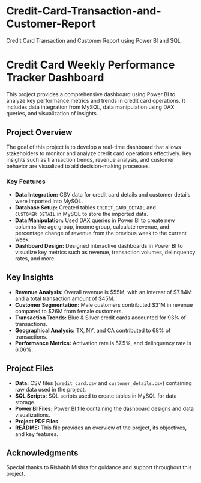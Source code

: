 # Credit-Card-Transaction-and-Customer-Report
Credit Card Transaction and Customer Report using Power BI and SQL

# Credit Card Weekly Performance Tracker Dashboard
This project provides a comprehensive dashboard using Power BI to analyze key performance metrics and trends in credit card operations. It includes data integration from MySQL, data manipulation using DAX queries, and visualization of insights.

## Project Overview
The goal of this project is to develop a real-time dashboard that allows stakeholders to monitor and analyze credit card operations effectively. Key insights such as transaction trends, revenue analysis, and customer behavior are visualized to aid decision-making processes.

### Key Features
- **Data Integration:** CSV data for credit card details and customer details were imported into MySQL.
- **Database Setup:** Created tables `CREDIT_CARD_DETAIL` and `CUSTOMER_DETAIL` in MySQL to store the imported data.
- **Data Manipulation:** Used DAX queries in Power BI to create new columns like age group, income group, calculate revenue, and percentage change of revenue from the previous week to the current week.
- **Dashboard Design:** Designed interactive dashboards in Power BI to visualize key metrics such as revenue, transaction volumes, delinquency rates, and more.

## Key Insights
- **Revenue Analysis:** Overall revenue is $55M, with an interest of $7.84M and a total transaction amount of $45M.
- **Customer Segmentation:** Male customers contributed $31M in revenue compared to $26M from female customers.
- **Transaction Trends:** Blue & Silver credit cards accounted for 93% of transactions.
- **Geographical Analysis:** TX, NY, and CA contributed to 68% of transactions.
- **Performance Metrics:** Activation rate is 57.5%, and delinquency rate is 6.06%.

## Project Files
- **Data:** CSV files (`credit_card.csv` and `customer_details.csv`) containing raw data used in the project.
- **SQL Scripts:** SQL scripts used to create tables in MySQL for data storage.
- **Power BI Files:** Power BI file containing the dashboard designs and data visualizations.
- **Project PDF Files**
- **README:** This file provides an overview of the project, its objectives, and key features.


## Acknowledgments
Special thanks to Rishabh Mishra for guidance and support throughout this project.


